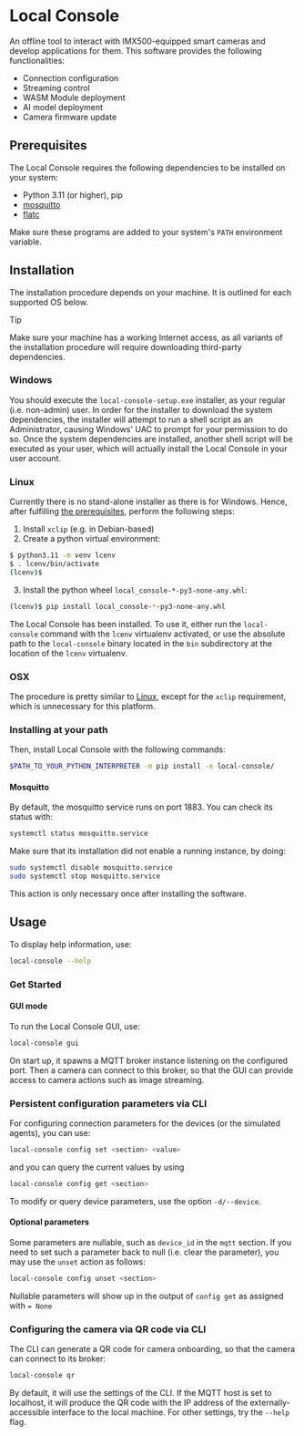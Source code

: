 # Local Console

An offline tool to interact with IMX500-equipped smart cameras and develop applications for them. This software provides the following functionalities:

- Connection configuration
- Streaming control
- WASM Module deployment
- AI model deployment
- Camera firmware update

## Prerequisites

The Local Console requires the following dependencies to be installed on your system:

* Python 3.11 (or higher), pip
* [mosquitto](https://mosquitto.org/download)
* [flatc](https://github.com/google/flatbuffers/releases/tag/v24.3.25)

Make sure these programs are added to your system's `PATH` environment variable.

## Installation

The installation procedure depends on your machine. It is outlined for each supported OS below.

> [!TIP]
> Make sure your machine has a working Internet access, as all variants of the installation procedure will require downloading third-party dependencies.

### Windows

You should execute the `local-console-setup.exe` installer, as your regular (i.e. non-admin) user. In order for the installer to download the system dependencies, the installer will attempt to run a shell script as an Administrator, causing Windows' UAC to prompt for your permission to do so. Once the system dependencies are installed, another shell script will be executed as your user, which will actually install the Local Console in your user account.

### Linux

Currently there is no stand-alone installer as there is for Windows. Hence, after fulfilling [the prerequisites](#prerequisites), perform the following steps:

1. Install `xclip` (e.g. in Debian-based)
2. Create a python virtual environment:

```sh
$ python3.11 -m venv lcenv
$ . lcenv/bin/activate
(lcenv)$
```

3. Install the python wheel `local_console-*-py3-none-any.whl`:

```sh
(lcenv)$ pip install local_console-*-py3-none-any.whl
```

The Local Console has been installed. To use it, either run the `local-console` command with the `lcenv` virtualenv activated, or use the absolute path to the `local-console` binary located in the `bin` subdirectory at the location of the `lcenv` virtualenv.

### OSX

The procedure is pretty similar to [Linux](#linux), except for the `xclip` requirement, which is unnecessary for this platform.

### Installing at your path

Then, install Local Console with the following commands:

```sh
$PATH_TO_YOUR_PYTHON_INTERPRETER -m pip install -e local-console/
```

#### Mosquitto

By default, the mosquitto service runs on port 1883. You can check its status with:

```sh
systemctl status mosquitto.service
```

Make sure that its installation did not enable a running instance, by doing:

```sh
sudo systemctl disable mosquitto.service
sudo systemctl stop mosquitto.service
```

This action is only necessary once after installing the software.

## Usage

To display help information, use:

```sh
local-console --help
```

### Get Started


#### GUI mode

To run the Local Console GUI, use:

```sh
local-console gui
```

On start up, it spawns a MQTT broker instance listening on the configured port. Then a camera can connect to this broker, so that the GUI can provide access to camera actions such as image streaming.

### Persistent configuration parameters via CLI

For configuring connection parameters for the devices (or the simulated agents), you can use:

```sh
local-console config set <section> <value>
```

and you can query the current values by using

```sh
local-console config get <section>
```

To modify or query device parameters, use the option `-d/--device`.

#### Optional parameters

Some parameters are nullable, such as `device_id` in the `mqtt` section. If you need to set such a parameter back to null (i.e. clear the parameter), you may use the `unset` action as follows:

```sh
local-console config unset <section>
```

Nullable parameters will show up in the output of `config get` as assigned with `= None`

### Configuring the camera via QR code via CLI

The CLI can generate a QR code for camera onboarding, so that the camera can connect to its broker:

```sh
local-console qr
```

By default, it will use the settings of the CLI. If the MQTT host is set to localhost, it will produce the QR code with the IP address of the externally-accessible interface to the local machine. For other settings, try the `--help` flag.
